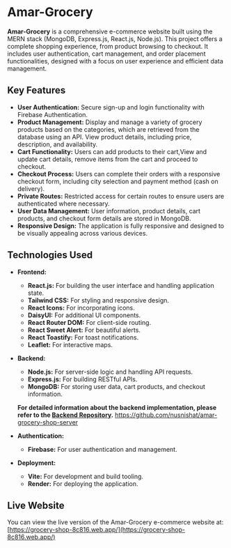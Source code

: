 # Amar-Grocery

**Amar-Grocery** is a comprehensive e-commerce website built using the MERN stack (MongoDB, Express.js, React.js, Node.js). This project offers a complete shopping experience, from product browsing to checkout. It includes user authentication, cart management, and order placement functionalities, designed with a focus on user experience and efficient data management.

## Key Features

- **User Authentication:** Secure sign-up and login functionality with Firebase Authentication.
- **Product Management:** Display and manage a variety of grocery products based on the categories, which are  retrieved from the database using an API. View product details, including price, description, and availability.
- **Cart Functionality:** Users can add products to their cart,View and update cart details, remove items from the cart and proceed to checkout.
- **Checkout Process:** Users can complete their orders with a responsive checkout form, including city selection and payment method (cash on delivery).
- **Private Routes:** Restricted access for certain routes to ensure users are authenticated where necessary.
- **User Data Management:** User information, product details, cart products, and checkout form details are stored in MongoDB.
- **Responsive Design:** The application is fully responsive and designed to be visually appealing across various devices.

## Technologies Used

- **Frontend:**
  - **React.js:** For building the user interface and handling application state.
  - **Tailwind CSS:** For styling and responsive design.
  - **React Icons:** For incorporating icons.
  - **DaisyUI:** For additional UI components.
  - **React Router DOM:** For client-side routing.
  - **React Sweet Alert:** For beautiful alerts.
  - **React Toastify:** For toast notifications.
  - **Leaflet:** For interactive maps.

- **Backend:**
  - **Node.js:** For server-side logic and handling API requests.
  - **Express.js:** For building RESTful APIs.
  - **MongoDB:** For storing user data, cart products, and checkout information.

  **For detailed information about the backend implementation, please refer to the [Backend Repository](https://github.com/nusnishat/amar-grocery-shop-server).**
  https://github.com/nusnishat/amar-grocery-shop-server

- **Authentication:**
  - **Firebase:** For user authentication and management.

- **Deployment:**
  - **Vite:** For development and build tooling.
  - **Render:** For deploying the application.

## Live Website
You can view the live version of the Amar-Grocery e-commerce website at: [https://grocery-shop-8c816.web.app/](https://grocery-shop-8c816.web.app/)
